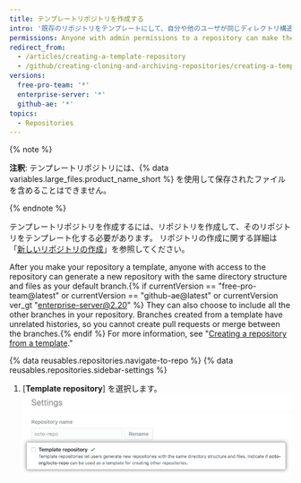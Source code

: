 ```yaml
---
title: テンプレートリポジトリを作成する
intro: '既存のリポジトリをテンプレートにして、自分や他のユーザが同じディレクトリ構造{% if currentVersion == "free-pro-team@latest" or currentVersion == "github-ae@latest" or currentVersion ver_gt "enterprise-server@2.20" %}、ブランチ、{% endif %}およびファイルで新しいリポジトリを生成できるようにすることができます。'
permissions: Anyone with admin permissions to a repository can make the repository a template.
redirect_from:
  - /articles/creating-a-template-repository
  - /github/creating-cloning-and-archiving-repositories/creating-a-template-repository
versions:
  free-pro-team: '*'
  enterprise-server: '*'
  github-ae: '*'
topics:
  - Repositories
---
```

{% note %}

**注釈**: テンプレートリポジトリには、{% data variables.large_files.product_name_short %} を使用して保存されたファイルを含めることはできません。

{% endnote %}

テンプレートリポジトリを作成するには、リポジトリを作成して、そのリポジトリをテンプレート化する必要があります。 リポジトリの作成に関する詳細は「[新しいリポジトリの作成](/articles/creating-a-new-repository)」を参照してください。

After you make your repository a template, anyone with access to the repository can generate a new repository with the same directory structure and files as your default branch.{% if currentVersion == "free-pro-team@latest" or currentVersion == "github-ae@latest" or currentVersion ver_gt "enterprise-server@2.20" %} They can also choose to include all the other branches in your repository. Branches created from a template have unrelated histories, so you cannot create pull requests or merge between the branches.{% endif %} For more information, see "[Creating a repository from a template](/articles/creating-a-repository-from-a-template)."

{% data reusables.repositories.navigate-to-repo %}
{% data reusables.repositories.sidebar-settings %}
1. [**Template repository**] を選択します。 ![リポジトリをテンプレート化するチェックボックス](/assets/images/help/repository/template-repository-checkbox.png)
